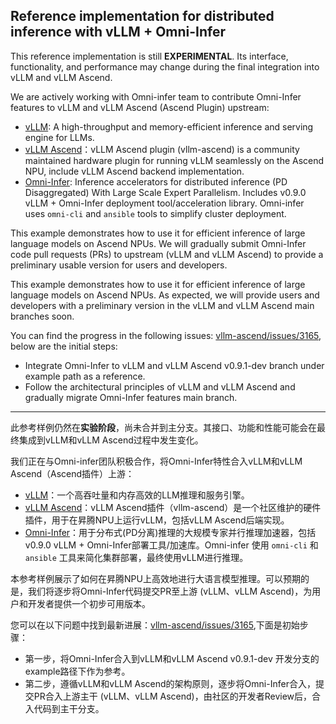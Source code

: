 Reference implementation for distributed inference with vLLM + Omni-Infer
-----------

This reference implementation is still **EXPERIMENTAL**. Its interface, functionality, and performance may change during the final integration into vLLM and vLLM Ascend.

We are actively working with Omni-infer team to contribute Omni-Infer features to vLLM and vLLM Ascend (Ascend Plugin) upstream:

- [vLLM](https://github.com/vllm-project/vllm): A high-throughput and memory-efficient inference and serving engine for LLMs.
- [vLLM Ascend](https://github.com/vllm-project/vllm-ascend)：vLLM Ascend plugin (vllm-ascend) is a community maintained hardware plugin for running vLLM seamlessly on the Ascend NPU, include vLLM Ascend backend implementation.
- [Omni-Infer](https://github.com/omni-ai-npu/omni-infer): Inference accelerators for distributed inference (PD Disaggregated) With Large Scale Expert Parallelism. Includes v0.9.0 vLLM + Omni-Infer deployment tool/acceleration library. Omni-infer uses `omni-cli` and `ansible` tools to simplify cluster deployment.

This example demonstrates how to use it for efficient inference of large language models on Ascend NPUs. We will gradually submit Omni-Infer code pull requests (PRs) to upstream (vLLM and vLLM Ascend) to provide a preliminary usable version for users and developers.

This example demonstrates how to use it for efficient inference of large language models on Ascend NPUs. As expected, we will provide users and developers with a preliminary version in the vLLM and vLLM Ascend main branches soon.

You can find the progress in the following issues: [vllm-ascend/issues/3165](https://github.com/vllm-project/vllm-ascend/issues/3165), below are the initial steps:

- Integrate Omni-Infer to vLLM and vLLM Ascend v0.9.1-dev branch under example path as a reference.
- Follow the architectural principles of vLLM and vLLM Ascend and gradually migrate Omni-Infer features main branch.

---------------

此参考样例仍然在**实验阶段**，尚未合并到主分支。其接口、功能和性能可能会在最终集成到vLLM和vLLM Ascend过程中发生变化。

我们正在与Omni-infer团队积极合作，将Omni-Infer特性合入vLLM和vLLM Ascend（Ascend插件）上游：

- [vLLM](https://github.com/vllm-project/vllm)：一个高吞吐量和内存高效的LLM推理和服务引擎。
- [vLLM Ascend](https://github.com/vllm-project/vllm-ascend)：vLLM Ascend插件（vllm-ascend）是一个社区维护的硬件插件，用于在昇腾NPU上运行vLLM，包括vLLM Ascend后端实现。
- [Omni-Infer](https://github.com/omni-ai-npu/omni-infer)：用于分布式(PD分离)推理的大规模专家并行推理加速器，包括v0.9.0 vLLM + Omni-Infer部署工具/加速库。Omni-infer 使用 `omni-cli` 和 `ansible` 工具来简化集群部署，最终使用vLLM进行推理。

本参考样例展示了如何在昇腾NPU上高效地进行大语言模型推理。可以预期的是，我们将逐步将Omni-Infer代码提交PR至上游 (vLLM、vLLM Ascend)，为用户和开发者提供一个初步可用版本。 

您可以在以下问题中找到最新进展：[vllm-ascend/issues/3165](https://github.com/vllm-project/vllm-ascend/issues/3165),下面是初始步骤：

- 第一步，将Omni-Infer合入到vLLM和vLLM Ascend v0.9.1-dev 开发分支的example路径下作为参考。
- 第二步，遵循vLLM和vLLM Ascend的架构原则，逐步将Omni-Infer合入，提交PR合入上游主干 (vLLM、vLLM Ascend)，由社区的开发者Review后，合入代码到主干分支。

